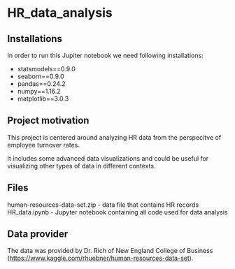 # HR_data_analysis

<h2>Installations</h2>

In order to run this Jupiter notebook we need following installations:

- statsmodels==0.9.0
- seaborn==0.9.0
- pandas==0.24.2
- numpy==1.16.2
- matplotlib==3.0.3

<h2>Project motivation</h2>

This project is centered around analyzing HR data from the perspecitve of employee turnover rates.

It includes some advanced data visualizations and could be useful for visualizing other types of data in different contexts.

<h2>Files</h2>

human-resources-data-set.zip - data file that contains HR records
HR_data.ipynb - Jupyter notebook containing all code used for data analysis

<h2>Data provider</h2>

The data was provided by Dr. Rich of New England College of Business (https://www.kaggle.com/rhuebner/human-resources-data-set).
